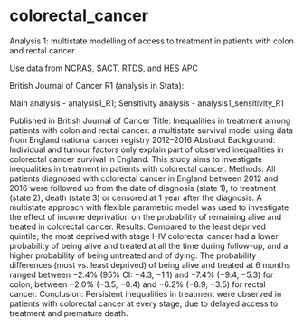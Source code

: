 # colorectal_cancer
Analysis 1: multistate modelling of access to treatment in patients with colon and rectal cancer.

Use data from NCRAS, SACT, RTDS, and HES APC

British Journal of Cancer R1 (analysis in Stata):

Main analysis - analysis1_R1;
Sensitivity analysis - analysis1_sensitivity_R1

Published in British Journal of Cancer
Title: Inequalities in treatment among patients with colon and rectal cancer: a multistate survival model using data from England national cancer registry 2012–2016
Abstract
Background: Individual and tumour factors only explain part of observed inequalities in colorectal cancer survival in England. This study aims to investigate inequalities in treatment in patients with colorectal cancer.
Methods: All patients diagnosed with colorectal cancer in England between 2012 and 2016 were followed up from the date of diagnosis (state 1), to treatment (state 2), death (state 3) or censored at 1 year after the diagnosis. A multistate approach with flexible parametric model was used to investigate the effect of income deprivation on the probability of remaining alive and treated in colorectal cancer.
Results: Compared to the least deprived quintile, the most deprived with stage I–IV colorectal cancer had a lower probability of being alive and treated at all the time during follow-up, and a higher probability of being untreated and of dying. The probability differences (most vs. least deprived) of being alive and treated at 6 months ranged between −2.4% (95% CI: −4.3, −1.1) and −7.4% (−9.4, −5.3) for colon; between −2.0% (−3.5, −0.4) and −6.2% (−8.9, −3.5) for rectal cancer.
Conclusion: Persistent inequalities in treatment were observed in patients with colorectal cancer at every stage, due to delayed access to treatment and premature death.
